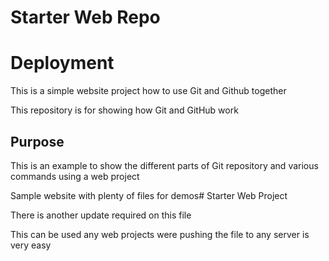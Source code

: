 # Starter Web Repo

# Deployment

This is a simple website project how to use Git and Github together

This repository is for showing how Git and GitHub work

## Purpose

This is an example to show the different parts of Git repository and various commands using a web project

Sample website with plenty of files for demos# Starter Web Project

There is another update required on this file

This can be used any web projects were pushing the file to any server is very easy
